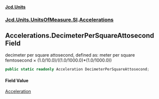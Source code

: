 #### [Jcd.Units](index.md 'index')
### [Jcd.Units.UnitsOfMeasure.SI](Jcd.Units.UnitsOfMeasure.SI.md 'Jcd.Units.UnitsOfMeasure.SI').[Accelerations](Accelerations.md 'Jcd.Units.UnitsOfMeasure.SI.Accelerations')

## Accelerations.DecimeterPerSquareAttosecond Field

decimeter per square attosecond, defined as: meter per square femtosecond × (1.0/10.0)/((1.0/1000.0)*(1.0/1000.0))

```csharp
public static readonly Acceleration DecimeterPerSquareAttosecond;
```

#### Field Value
[Acceleration](Acceleration.md 'Jcd.Units.UnitTypes.Acceleration')
